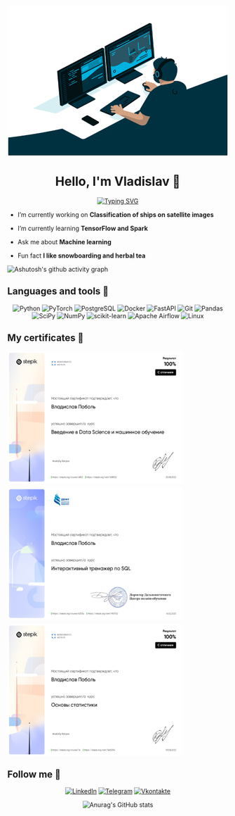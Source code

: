 

<div align="center">
<img src="https://github.com/vladpobol/vladpobol/blob/main/code.gif?raw=true" width="500" height="340">

# Hello, I'm Vladislav 👋

</div>

<div align="center">

[![Typing SVG](https://readme-typing-svg.herokuapp.com?font=Montserrat&size=30&pause=1000&color=F7F7F7&center=true&width=435&lines=%F0%9F%94%A5+Data+Scientist+%F0%9F%94%A5)](https://git.io/typing-svg)
</div>


-  I’m currently working on **Сlassification of ships on satellite images**

-  I’m currently learning **TensorFlow and Spark**

-  Ask me about **Machine learning**
  
-  Fun fact **I like snowboarding and herbal tea**

![Ashutosh's github activity graph](https://github-readme-activity-graph.vercel.app/graph?username=vladpobol&theme=dracula)

## Languages and tools 🔧

<div align="center">

![Python](https://img.shields.io/badge/-Python-0b0038?style=for-the-badge&logo=python&logoColor=3c78a9)
![PyTorch](https://img.shields.io/badge/PyTorch-0b0038?style=for-the-badge&logo=PyTorch&logoColor=d84f35)
![PostgreSQL](https://img.shields.io/badge/Postgresql-0b0038?style=for-the-badge&logo=postgresql&logoColor=white)
![Docker](https://img.shields.io/badge/Docker-0b0038?style=for-the-badge&logo=docker&logoColor=white)
![FastAPI](https://img.shields.io/badge/FastAPI-0b0038?style=for-the-badge&logo=fastapi&logoColor=white)
![Git](https://img.shields.io/badge/Git-0b0038?style=for-the-badge&logo=git&logoColor=white)
![Pandas](https://img.shields.io/badge/pandas-0b0038?style=for-the-badge&logo=pandas&logoColor=white)
![SciPy](https://img.shields.io/badge/SciPy-0b0038?style=for-the-badge&logo=scipy&logoColor=%white)
![NumPy](https://img.shields.io/badge/numpy-0b0038?style=for-the-badge&logo=numpy&logoColor=4c74cc)
![scikit-learn](https://img.shields.io/badge/scikit--learn-0b0038?style=for-the-badge&logo=scikit-learn&logoColor=fa9b38)
![Apache Airflow](https://img.shields.io/badge/Apache%20Airflow-0b0038?style=for-the-badge&logo=Apache%20Airflow&logoColor=e4351d)
![Linux](https://img.shields.io/badge/Linux-0b0038?style=for-the-badge&logo=linux&logoColor=white)

</div>

## My certificates 📜

<div style="display: flex; flex-wrap: wrap; gap: 10px;">
  <img src="https://github.com/vladpobol/vladpobol/blob/main/ds_bio.jpg" alt="Image 1" width="400" height="300">
  <img src="https://github.com/vladpobol/vladpobol/blob/main/DFU_SQL.jpg" alt="Image 1" width="400" height="300">
  <img src="https://github.com/vladpobol/vladpobol/blob/main/stat_bio.jpg" alt="Image 1" width="400" height="300">
  <!-- Add more images here -->
</div>


## Follow me 👀

<div align="center">

[![LinkedIn](https://img.shields.io/badge/linkedin-0b0038?style=for-the-badge&logo=linkedin&logoColor=white)](https://www.linkedin.com/in/pobolvladislav/)
[![Telegram](https://img.shields.io/badge/Telegram-0b0038?style=for-the-badge&logo=telegram&logoColor=white)](https://t.me/vladpobol)
[![Vkontakte](https://img.shields.io/badge/VKontakte-0b0038?style=for-the-badge&logo=VK&logoColor=blue)](https://vk.com/vladpobol)

</div>

<div align="center">

![Anurag's GitHub stats](https://github-readme-stats.vercel.app/api?username=vladpobol&theme=tokyonight&show_icons=true)

</div>
